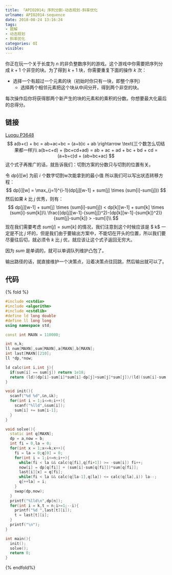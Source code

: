 ```yaml
---
title: 「APIO2014」序列分割-动态规划-斜率优化
urlname: APIO2014-sequence
date: 2018-08-24 13:16:24
tags:
- 题解
- 动态规划
- 斜率优化
categories: OI
visible:
---
```


你正在玩一个关于长度为 $n$ 的非负整数序列的游戏。这个游戏中你需要把序列分成 $k + 1$ 个非空的块。为了得到 $k + 1$ 块，你需要重复下面的操作 $k$ 次：

+ 选择一个有超过一个元素的块（初始时你只有一块，即整个序列）
  + 选择两个相邻元素把这个块从中间分开，得到两个非空的块。

每次操作后你将获得那两个新产生的块的元素和的乘积的分数。你想要最大化最后的总得分。

<!-- more -->

## 链接

[Luogu P3648](https://www.luogu.org/problemnew/show/P3648)
$$
a(b+c) + bc = ab+ac+bc = (a+b)c + ab \rightarrow \text{三个数怎么切结果都一样}\\
a(b+c+d) + (bc+cd+ad) = ab + ac + ad + bc + bd + cd = (a+b+c)d + (ab+bc+ac)
$$
这个式子再推广的话，就告诉我们：切割方案的分数只与切割的位置有关。

令 $dp[i][w]$ 为前 $i$ 个数字切割w次能拿到的最小值 所以我们可以写出状态转移方程：
$$
dp[i][w] = \max_{j=1}^{i-1}(dp[j][w-1] + sum[j] \times (sum[i]-sum[j]))
$$
然后如果 $k$ 比 $j$ 优秀，则有：
$$
dp[j][w-1] + sum[j] \times (sum[i]-sum[j]) < dp[k][w-1] + sum[k] \times (sum[i]-sum[k])\\
\frac{(dp[j][w-1]-{sum[j]}^2)-(dp[k][w-1]-{sum[k]}^2)}{sum[j]-sum[k]} > -sum[i]\\
$$
现在我们需要考虑 $sum[j] = sum[k]$ 的情况，我们注意到这个时候应该是 $ k$ 一定是不比 $j$ 坏的，但是我们由于要输出方案中，不能切在开头的位置，所以我们要尽量往后切，就必须令 $k$ 比 $j$ 优，就应该让这个式子返回无穷大。

因为 $sum$ 是单调的，就可以单调队列维护凸包了。

输出路径的话，就直接维护一个决策点，沿着决策点往回跳，然后输出就可以了。

## 代码

{% fold %}

```cpp
#include <cstdio>
#include <algorithm>
#include <cstdlib>
#define ld long double
#define ll long long
using namespace std;

const int MAXN = 110000;

int n,k;
ll num[MAXN],sum[MAXN],a[MAXN],b[MAXN];
int last[MAXN][210];
ll *dp,*now;

ld calc(int i,int j){
  if(sum[i] == sum[j]) return 1e18;
  return (ld)(dp[i]-sum[i]*sum[i]-dp[j]+sum[j]*sum[j])/(ld)(sum[i]-sum[j]);
}

void init(){
  scanf("%d %d",&n,&k);
  for(int i = 1;i<=n;i++){
    scanf("%lld",&sum[i]);
    sum[i] += sum[i-1];
  }
}

void solve(){
  static int q[MAXN];
  dp = a,now = b;
  int fi = 0,la = 0;
  for(int x = 1;x<=k;x++){
    fi = la = 0;q[0] = 0;
    for(int i = 1;i<=n;i++){
      while(fi < la && calc(q[fi],q[fi+1]) >= -sum[i]) fi++;
      now[i] = dp[q[fi]] + (sum[i]-sum[q[fi]])*sum[q[fi]];
      last[i][x] = q[fi];
      while(fi < la && calc(q[la-1],q[la]) <= calc(q[la],i)) la--;
      q[++la] = i;
    }
    swap(dp,now);
  }
  printf("%lld\n",dp[n]);
  for(int i = k,t = n;i>=1;--i){
    printf("%d ",last[t][i]);
    t = last[t][i];
  }
  printf("\n");
}

int main(){
  init();
  solve();
  return 0;
}
```



{% endfold%}